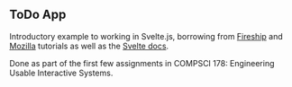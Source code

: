 ## ToDo App

Introductory example to working in Svelte.js, borrowing from [Fireship](https://fireship.io/lessons/svelte-v3-overview-firebase/) and [Mozilla](https://developer.mozilla.org/en-US/docs/Learn/Tools_and_testing/Client-side_JavaScript_frameworks/Svelte_Todo_list_beginning) tutorials as well as the [Svelte docs](https://svelte.dev/blog/svelte-for-new-developers). 

Done as part of the first few assignments in COMPSCI 178: Engineering Usable Interactive Systems. 